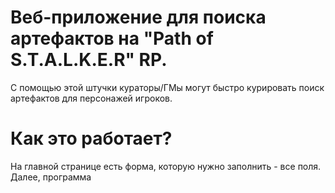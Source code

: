 # Веб-приложение для поиска артефактов на "Path of S.T.A.L.K.E.R" RP.

С помощью этой штучки кураторы/ГМы могут быстро курировать поиск артефактов для персонажей игроков.

# Как это работает?
На главной странице есть форма, которую нужно заполнить - все поля. Далее, программа 